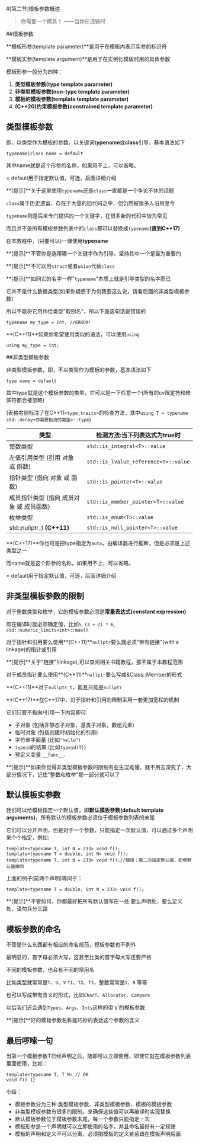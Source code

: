 #[第二节]模板参数概述

>你需要一个模具！ ——当你在浇铸时

##模板参数

**模板形参(template parameter)**是用于在模板内表示实参的标识符

**模板实参(template argument)**是用于在实例化模板时用的具体参数

模板形参一般分为四种：

1. **类型模板参数(type template parameter)**
2. **非类型模板参数(non-type template parameter)**
3. **模板的模板参数(template template parameter)**
4. **(C++20)约束模板参数(constrained template parameter)**

## 类型模板参数

即，以类型作为模板的参数，以关键词**typename**或**class**引导，基本语法如下 

    typename|class name = default

其中name就是这个形参的名称，如果用不上，可以省略。

= default用于指定默认值，可选，后面详细介绍

**[提示]**关于这里使用`typename`还是`class`一直都是一个争论不休的话题

`class`属于历史遗留，存在于大量的旧代码之中，但仍然被很多人沿用至今

`typename`则是后来专门提供的一个关键字，在很多新的代码中较为常见

而且并不是所有模板参数列表中的`class`都可以替换成`typename`**(直到C++17)**

在本教程中，(只要可以)一律使用**typename** 

**[提示]**不管你是选用哪一个关键字作为引导，坚持其中一个是最为重要的 

**[提示]**不可以用`struct`或者`union`代替`class`

**[提示]**如同它的名字一样"`typename`"本质上就是引导类型的名字而已

它并不是什么数据类型(如果你疑惑于为何我要这么说，请看后面的非类型模板参数)

所以不能将它用作给类型"取别名"，所以下面这句话是错误的

	typename my_type = int; //ERROR!

**(C++11)**如果你希望使用类似的语法，可以使用`using`

	using my_type = int;

##非类型模板参数

非类型模板参数，即，不以类型作为模板的参数，基本语法如下

	type name = default	

其中type就是这个模板参数的类型，它可以是一下任意一个(所有的cv限定符和修饰符都会被忽略) 

(表格右侧标注了在C++11`<type_traits>`的检查方法，其中`using T = typename std::decay<你需要检测的类型>::type`)

|类型|检测方法:当下列表达式为true时|  
|------|------|
|整数类型|`std::is_integral<T>::value`|
|左值引用类型 (引用 对象 或 函数)|`std::is_lvalue_reference<T>::value`|
|指针类型 (指向 对象 或 函数)|`std::is_pointer<T>::value`|
|成员指针类型 (指向 成员对象 或 成员函数)|`std::is_member_pointer<T>::value`|
|枚举类型|`std::is_enum<T>::value`|
|std::nullptr_t **(C++11)**|`std::is_null_pointer<T>::value`|

**(C++17)**你也可是把type指定为`auto`，由编译器进行推断，但是必须是上述类型之一 

而name就是这个形参的名称，如果用不上，可以省略。

= default用于指定默认值，可选，后面详细介绍 

## 非类型模板参数的限制

对于整数类型和枚举，它的模板参数必须是**常量表达式(constant expression)** 

即在编译时就必须确定值，比如`5`, `(3 + 2) * 6`, `std::numeric_limits<int>::max()`

对于指针和引用要么使用**(C++11)**`nullptr`要么就必须"带有链接"(with a linkage)的指针或引用 

**[提示]**关于"链接"(linkage),可以查阅相关书籍教程，那不属于本教程范围

对于成员指针要么使用**(C++11)**`nullptr`要么写成&Class::Member的形式

**(C++11)**对于`nullptr_t`，能且只能是`nullptr`

**(C++17)**在C++17中，对于指针和引用的限制采用一套更加宽松的机制 

它们只要不指向/引用一下内容即可:

- 子对象 (包括非静态子对象，基类子对象，数组元素)
- 临时对象 (包括创建时初始化的引用)
- 字符串字面量 (比如`"hello"`)
- `typeid`的结果 (比如`typeid(T)`)
- 预定义变量 `__func__`.

**[提示]**如果你觉得非类型模板参数的限制有些生涩难懂，就不用去深究了，大部分情况下，记住"整数和枚举"那一部分就可以了

## 默认模板实参数

我们可以给模板指定一个默认值，即**默认模板参数(default template arguments)**，所有默认的模板参数必须位于模板参数列表的末尾

它们可以分开声明，但是对于一个参数，只能指定一次默认值，可以通过多个声明来个个指定，例如:

    template<typename T, int N = 233> void f();
    template<typename T = double, int N> void f();
    template<typename T, int N = 233> void f();//错误：第二次指定默认值，即使默认值相同 
    
上面的例子(前两个声明)等同于：

    template<typename T = double, int N = 233> void f();

**[提示]**不管如何，你都最好把所有默认值写在一处:要么声明处，要么定义处，请勿兵分三路 

## 模板参数的命名

不管是什么东西都有相应的命名规范，模板参数也不例外

最明显的，首字母必须大写，这甚至比类的首字母大写还要严格

不同的模板参数，也会有不同的常用名

比如类型就常常是`T`、`U`、`V` `T1`、`T2`、`T3`，整数常常是`I`、`N` 等等

也可以写成带有含义的形式，比如`CharT`、`Allocator`、`Compare`

以后我们还会遇到`Types`、`Args`、`Ints`这样的带's'的模板参数

**[提示]**好的模板参数名称能巧妙的表达这个参数的含义

## 最后啰嗦一句

当第一个模板参数T已经声明之后，随即可以立即使用，即使它就在模板参数列表里面使用，比如：

	template<typename T, T N> // OK
	void f() {}

小结：

- 模板参数分为三种:类型模板参数、非类型模板参数、模板的模板参数 
- 非类型模板参数有很多的限制，来确保这些值可以再编译时实现替换
- 默认模板参数位于模板参数末尾，每一个参数只能指定一次 
- 模板形参是一个声明就可以立即使用的名字，并且命名最好有一定规律
- 模板的声明和定义不可以分离，必须把模板的定义紧紧跟在模板声明后面
